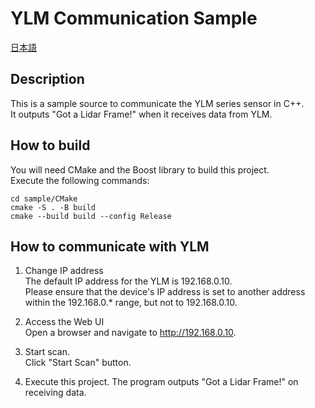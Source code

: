 YLM Communication Sample
==============================

[日本語](./README_ja.md)

Description
-------------------

This is a sample source to communicate the YLM series sensor in C++.\
It outputs "Got a Lidar Frame!" when it receives data from YLM.

How to build
-------------------
You will need CMake and the Boost library to build this project.\
Execute the following commands:
```
cd sample/CMake
cmake -S . -B build
cmake --build build --config Release
```

How to communicate with YLM
--------------------
1. Change IP address\
    The default IP address for the YLM is 192.168.0.10.\
    Please ensure that the device's IP address is set to another address within the 192.168.0.* range, but not to 192.168.0.10.

2. Access the Web UI\
   Open a browser and navigate to http://192.168.0.10.

3. Start scan.\
   Click "Start Scan" button.

4. Execute this project.
   The program outputs "Got a Lidar Frame!" on receiving data.